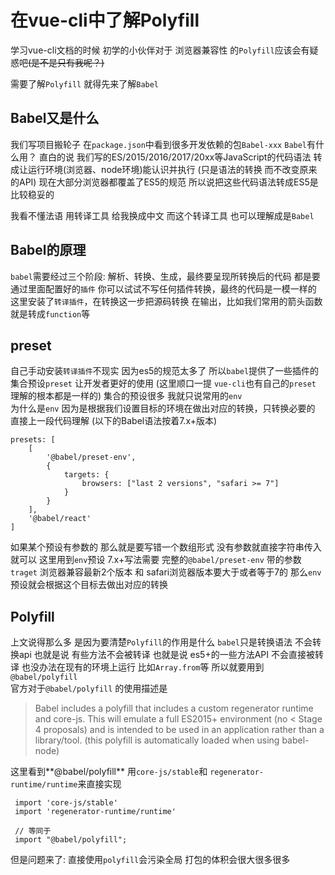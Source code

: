 # 在vue-cli中了解Polyfill

学习vue-cli文档的时候 初学的小伙伴对于 浏览器兼容性 的`Polyfill`应该会有疑惑吧~~(是不是只有我呢？)~~

需要了解`Polyfill` 就得先来了解`Babel`

## Babel又是什么
我们写项目搬轮子 在`package.json`中看到很多开发依赖的包`Babel-xxx`
`Babel`有什么用？ 直白的说 我们写的ES/2015/2016/2017/20xx等JavaScript的代码语法
转成让运行环境(浏览器、node环境)能认识并执行 (只是语法的转换 而不改变原来的API)
现在大部分浏览器都覆盖了ES5的规范 所以说把这些代码语法转成ES5是比较稳妥的

我看不懂法语 用转译工具 给我换成中文 而这个转译工具 也可以理解成是`Babel`

## Babel的原理
`babel`需要经过三个阶段: 解析、转换、生成，最终要呈现所转换后的代码 都是要通过里面配置好的`插件`
你可以试试不写任何插件转换，最终的代码是一模一样的
这里安装了`转译插件`，在转换这一步把源码转换 在输出，比如我们常用的箭头函数 就是转成`function`等

## preset
自己手动安装`转译插件`不现实 因为es5的规范太多了
所以`babel`提供了一些插件的集合预设`preset` 让开发者更好的使用
(这里顺口一提 `vue-cli`也有自己的`preset` 理解的根本都是一样的)
集合的预设很多 我就只说常用的`env`  
为什么是`env` 因为是根据我们设置目标的环境在做出对应的转换，只转换必要的
直接上一段代码理解
(以下的Babel语法按着7.x+版本)
```
presets: [
    [
        '@babel/preset-env',
        {
            targets: {
                browsers: ["last 2 versions", "safari >= 7"]
            }
        }                              
    ],
    '@babel/react'
]
```
如果某个预设有参数的 那么就是要写错一个数组形式 没有参数就直接字符串传入就可以 
这里用到`env`预设 7.x+写法需要 完整的`@babel/preset-env` 带的参数`traget` 浏览器兼容最新2个版本 和 safari浏览器版本要大于或者等于7的
那么`env`预设就会根据这个目标去做出对应的转换

## Polyfill
上文说得那么多 是因为要清楚`Polyfill`的作用是什么
`babel`只是转换语法 不会转换api 也就是说 有些方法不会被转译
也就是说 es5+的一些方法API 不会直接被转译 也没办法在现有的环境上运行
比如`Array.from`等 所以就要用到`@babel/polyfill`   
官方对于`@babel/polyfill`  的使用描述是
>    Babel includes a polyfill that includes a custom regenerator runtime and core-js. This will emulate a full ES2015+ environment (no < Stage 4 proposals) and is intended to be used in an application rather than a library/tool. (this polyfill is automatically loaded when using babel-node)

这里看到**@babel/polyfill** 用`core-js/stable`和 `regenerator-runtime/runtime`来直接实现
```
 import 'core-js/stable'
 import 'regenerator-runtime/runtime' 
 
 // 等同于
 import "@babel/polyfill";
```
但是问题来了: 直接使用`polyfill`会污染全局 打包的体积会很大很多很多
